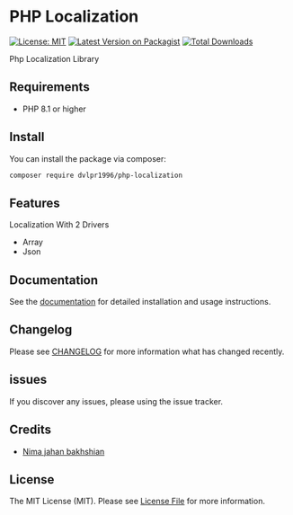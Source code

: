 # PHP Localization

[![License: MIT](https://img.shields.io/badge/License-MIT-green.svg)](https://opensource.org/licenses/MIT)
[![Latest Version on Packagist](https://img.shields.io/packagist/v/dvlpr1996/php-localization?style=flat)](https://packagist.org/packages/dvlpr1996/php-localization)
[![Total Downloads](https://img.shields.io/packagist/dt/dvlpr1996/php-localization)](https://packagist.org/packages/dvlpr1996/php-localization)

Php Localization Library

## Requirements

- PHP 8.1 or higher

## Install

You can install the package via composer:

```bash
composer require dvlpr1996/php-localization
```

## Features

Localization With 2 Drivers

- Array
- Json

## Documentation

See the [documentation](https://github.com/dvlpr1996/php-localization/wiki) for detailed installation and usage instructions.

## Changelog

Please see [CHANGELOG](CHANGELOG.md) for more information what has changed recently.

## issues

If you discover any issues, please using the issue tracker.

## Credits

- [Nima jahan bakhshian](https://github.com/dvlpr1996)

## License

The MIT License (MIT). Please see [License File](LICENSE.md) for more information.
